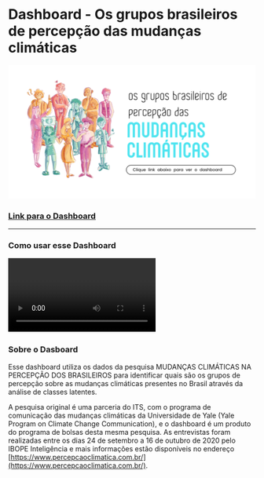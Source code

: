 # Dashboard -  Os grupos brasileiros de percepção das mudanças climáticas


![Imagem](/assets/home5.png)

### [Link para o Dashboard](http://percepcao-brasil-mudclima.herokuapp.com/)

* * *

###   Como usar esse Dashboard



<video src="https://user-images.githubusercontent.com/19768592/135179150-e066f65a-4fb0-4d57-a9b0-09f1e0173d7b.mp4" controls="controls" style="max-width: 730px;">  </video>



### Sobre o Dasboard

Esse dashboard utiliza os dados da pesquisa MUDANÇAS CLIMÁTICAS NA PERCEPÇÃO DOS BRASILEIROS para identificar quais são os grupos de percepção sobre as mudanças climáticas presentes no Brasil através da análise de classes latentes.

A pesquisa original é uma parceria do ITS, com o programa de comunicação das mudanças climáticas da Universidade de Yale (Yale Program on Climate Change Communication), e o dashboard é um produto do programa de bolsas desta mesma pesquisa. As entrevistas foram realizadas entre os dias 24 de setembro a 16 de outubro de 2020 pelo IBOPE Inteligência e mais informações estão disponíveis no endereço [https://www.percepcaoclimatica.com.br/](https://www.percepcaoclimatica.com.br/).
